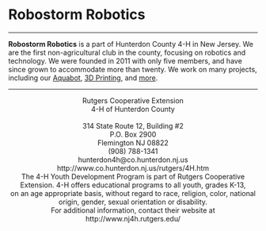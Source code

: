 # Robostorm Robotics
---

**Robostorm Robotics** is a part of Hunterdon County 4-H in New Jersey. We are the first non-agricultural club in the county, focusing on robotics and technology. We were founded in 2011 with only five members, and have since grown to accommodate more than twenty. We work on many projects, including our [Aquabot](projects/aquabot.md), [3D Printing](projects/3dprinter.md), and [more](projects/other.md).

---

<center>Rutgers Cooperative Extension<br>
4-H of Hunterdon County<br>
<br>
314 State Route 12, Building #2<br>
P.O. Box 2900<br>
Flemington NJ 08822<br>
(908) 788-1341<br>
hunterdon4h@co.hunterdon.nj.us<br>
http://www.co.hunterdon.nj.us/rutgers/4H.htm<br>
The 4-H Youth Development Program is part of Rutgers Cooperative Extension. 4-H offers educational programs to all youth, grades K-13,<br>
on an age appropriate basis, without regard to race, religion, color, national origin, gender, sexual orientation or disability.<br>
For additional information, contact their website at http://www.nj4h.rutgers.edu/</center>
